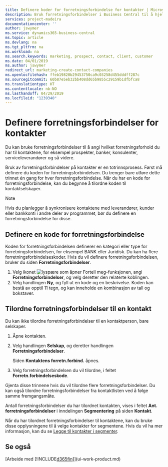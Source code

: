 ```yaml
---
title: Definere koder for forretningsforbindelse for kontakter | Microsoft-dokumentasjon
description: Bruk forretningsforbindelser i Business Central til å hjelpe til med markedsføring, og til å angi hvilket forretningsforhold du har til prospekter, klienter og kunder, for eksempel en bank eller serviceleverandør.
services: project-madeira
documentationcenter: ''
author: jswymer
ms.service: dynamics365-business-central
ms.topic: article
ms.devlang: na
ms.tgt_pltfrm: na
ms.workload: na
ms.search.keywords: marketing, prospect, contact, client, customer
ms.date: 04/01/2019
ms.author: jswymer
redirect_url: marketing-create-contact-companies
ms.openlocfilehash: ffeb19820b29453750ca9c03258d455dddff287c
ms.sourcegitcommit: 60b87e5eb32bb408dd65b9855c29159b1dfbfca8
ms.translationtype: HT
ms.contentlocale: nb-NO
ms.lasthandoff: 04/29/2019
ms.locfileid: "1239340"
---
```

# <a name="setting-up-business-relations-on-contacts"></a>Definere forretningsforbindelser for kontakter
Du kan bruke forretningsforbindelser til å angi hvilket forretningsforhold du har til kontaktene, for eksempel prospekter, banker, konsulenter, serviceleverandører og så videre.

Bruk av forretningsforbindelser på kontakter er en totrinnsprosess. Først må definere du koden for forretningsforbindelsen. Du trenger bare utføre dette trinnet én gang for hver forretningsforbindelse. Når du har en kode for forretningsforbindelse, kan du begynne å tilordne koden til kontaktselskaper.

> [!NOTE]  
>   Hvis du planlegger å synkronisere kontaktene med leverandører, kunder eller bankkonti i andre deler av programmet, bør du definere en forretningsforbindelse for disse.

## <a name="to-define-a-business-relation-code"></a>Definere en kode for forretningsforbindelse
Koden for forretningsforbindelsen definerer en kategori eller type for forretningsforbindelsen, for eksempel BANK eller Juridisk. Du kan ha flere forretningsforbindelseskoder. Hvis du vil definere forretningsforbindelsen, bruker du siden **Forretningsforbindelser**.

1. Velg ikonet ![lyspære som åpner Fortell meg-funksjonen](media/ui-search/search_small.png "Fortell hva du vil gjøre"), angi **Forretningsforbindelser**, og velg deretter den relaterte koblingen.
2. Velg handlingen **Ny**, og fyll ut en kode og en beskrivelse. Koden kan bestå av opptil 11 tegn, og kan inneholde en kombinasjon av tall og bokstaver.

## <a name="AssignBusRelContact"></a> Tilordne forretningsforbindelser til en kontakt
Du kan ikke tilordne forretningsforbindelser til en kontaktperson, bare selskaper.

1. Åpne kontakten.
2. Velg handlingen **Selskap**, og deretter handlingen **Forretningsforbindelser**.

    Siden **Kontaktens forretn.forbind.** åpnes.
3. Velg forretningsforbindelsen du vil tilordne, i feltet **Forretn.forbindelseskode**.

Gjenta disse trinnene hvis du vil tilordne flere forretningsforbindelser. Du kan også tilordne forretningsforbindelser fra kontaktlisten ved å følge samme fremgangsmåte.

Antall forretningsforbindelser du har tilordnet kontakten, vises i feltet **Ant. forretningsforbindelser** i inndelingen **Segmentering** på siden **Kontakt**.

Når du har tilordnet forretningsforbindelser til kontaktene, kan du bruke disse opplysningene til å velge kontakter for segmentene. Hvis du vil ha mer informasjon, kan du se [Legge til kontakter i segmenter](marketing-add-contact-segment.md).

## <a name="see-also"></a>Se også
[Arbeide med [!INCLUDE[d365fin](includes/d365fin_md.md)]](ui-work-product.md)
